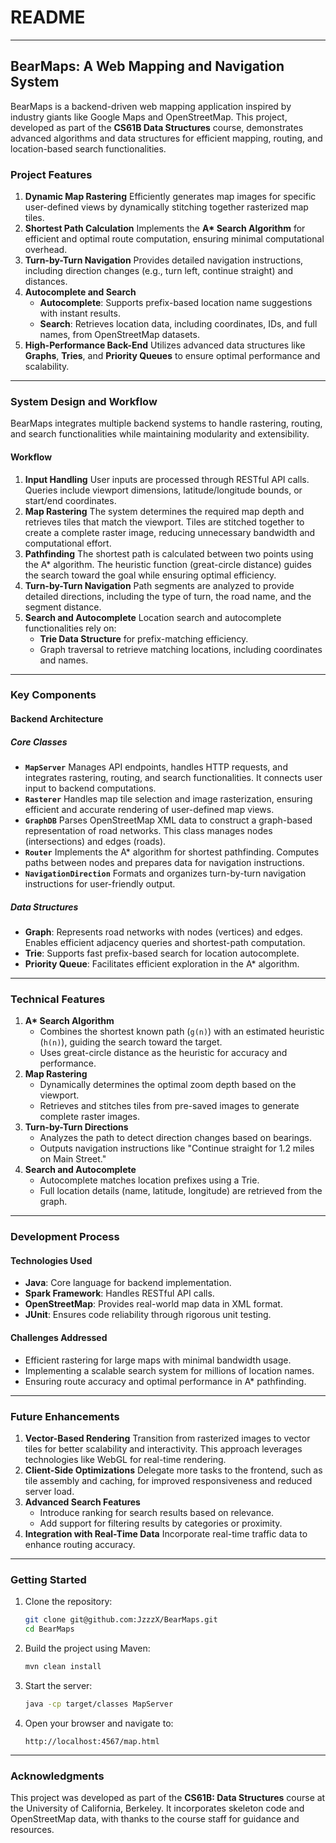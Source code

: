 # README

------

## **BearMaps: A Web Mapping and Navigation System**

BearMaps is a backend-driven web mapping application inspired by industry giants like Google Maps and OpenStreetMap. This project, developed as part of the **CS61B Data Structures** course, demonstrates advanced algorithms and data structures for efficient mapping, routing, and location-based search functionalities.

### **Project Features**

1. **Dynamic Map Rastering**
	 Efficiently generates map images for specific user-defined views by dynamically stitching together rasterized map tiles.
2. **Shortest Path Calculation**
	 Implements the **A\* Search Algorithm** for efficient and optimal route computation, ensuring minimal computational overhead.
3. **Turn-by-Turn Navigation**
	 Provides detailed navigation instructions, including direction changes (e.g., turn left, continue straight) and distances.
4. **Autocomplete and Search**
	- **Autocomplete**: Supports prefix-based location name suggestions with instant results.
	- **Search**: Retrieves location data, including coordinates, IDs, and full names, from OpenStreetMap datasets.
5. **High-Performance Back-End**
	 Utilizes advanced data structures like **Graphs**, **Tries**, and **Priority Queues** to ensure optimal performance and scalability.

------

### **System Design and Workflow**

BearMaps integrates multiple backend systems to handle rastering, routing, and search functionalities while maintaining modularity and extensibility.

#### **Workflow**

1. **Input Handling**
	 User inputs are processed through RESTful API calls. Queries include viewport dimensions, latitude/longitude bounds, or start/end coordinates.
2. **Map Rastering**
	 The system determines the required map depth and retrieves tiles that match the viewport. Tiles are stitched together to create a complete raster image, reducing unnecessary bandwidth and computational effort.
3. **Pathfinding**
	 The shortest path is calculated between two points using the A* algorithm. The heuristic function (great-circle distance) guides the search toward the goal while ensuring optimal efficiency.
4. **Turn-by-Turn Navigation**
	 Path segments are analyzed to provide detailed directions, including the type of turn, the road name, and the segment distance.
5. **Search and Autocomplete**
	 Location search and autocomplete functionalities rely on:
	- **Trie Data Structure** for prefix-matching efficiency.
	- Graph traversal to retrieve matching locations, including coordinates and names.

------

### **Key Components**

#### **Backend Architecture**

##### **Core Classes**

- **`MapServer`**
	 Manages API endpoints, handles HTTP requests, and integrates rastering, routing, and search functionalities. It connects user input to backend computations.
- **`Rasterer`**
	 Handles map tile selection and image rasterization, ensuring efficient and accurate rendering of user-defined map views.
- **`GraphDB`**
	 Parses OpenStreetMap XML data to construct a graph-based representation of road networks. This class manages nodes (intersections) and edges (roads).
- **`Router`**
	 Implements the A* algorithm for shortest pathfinding. Computes paths between nodes and prepares data for navigation instructions.
- **`NavigationDirection`**
	 Formats and organizes turn-by-turn navigation instructions for user-friendly output.

##### **Data Structures**

- **Graph**: Represents road networks with nodes (vertices) and edges. Enables efficient adjacency queries and shortest-path computation.
- **Trie**: Supports fast prefix-based search for location autocomplete.
- **Priority Queue**: Facilitates efficient exploration in the A* algorithm.

------

### **Technical Features**

1. **A\* Search Algorithm**
	- Combines the shortest known path (`g(n)`) with an estimated heuristic (`h(n)`), guiding the search toward the target.
	- Uses great-circle distance as the heuristic for accuracy and performance.
2. **Map Rastering**
	- Dynamically determines the optimal zoom depth based on the viewport.
	- Retrieves and stitches tiles from pre-saved images to generate complete raster images.
3. **Turn-by-Turn Directions**
	- Analyzes the path to detect direction changes based on bearings.
	- Outputs navigation instructions like "Continue straight for 1.2 miles on Main Street."
4. **Search and Autocomplete**
	- Autocomplete matches location prefixes using a Trie.
	- Full location details (name, latitude, longitude) are retrieved from the graph.

------

### **Development Process**

#### **Technologies Used**

- **Java**: Core language for backend implementation.
- **Spark Framework**: Handles RESTful API calls.
- **OpenStreetMap**: Provides real-world map data in XML format.
- **JUnit**: Ensures code reliability through rigorous unit testing.

#### **Challenges Addressed**

- Efficient rastering for large maps with minimal bandwidth usage.
- Implementing a scalable search system for millions of location names.
- Ensuring route accuracy and optimal performance in A* pathfinding.

------

### **Future Enhancements**

1. **Vector-Based Rendering**
	 Transition from rasterized images to vector tiles for better scalability and interactivity. This approach leverages technologies like WebGL for real-time rendering.
2. **Client-Side Optimizations**
	 Delegate more tasks to the frontend, such as tile assembly and caching, for improved responsiveness and reduced server load.
3. **Advanced Search Features**
	- Introduce ranking for search results based on relevance.
	- Add support for filtering results by categories or proximity.
4. **Integration with Real-Time Data**
	 Incorporate real-time traffic data to enhance routing accuracy.

------

### **Getting Started**

1. Clone the repository:

	```bash
	git clone git@github.com:JzzzX/BearMaps.git
	cd BearMaps
	```

2. Build the project using Maven:

	```bash
	mvn clean install
	```

3. Start the server:

	```bash
	java -cp target/classes MapServer
	```

4. Open your browser and navigate to:

	```
	http://localhost:4567/map.html
	```

------

### **Acknowledgments**

This project was developed as part of the **CS61B: Data Structures** course at the University of California, Berkeley. It incorporates skeleton code and OpenStreetMap data, with thanks to the course staff for guidance and resources.

